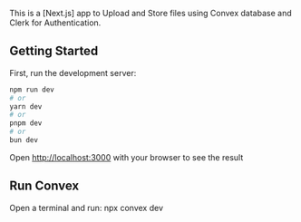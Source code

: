 This is a [Next.js] app to Upload and Store files using Convex database and Clerk for Authentication.

## Getting Started

First, run the development server:

```bash
npm run dev
# or
yarn dev
# or
pnpm dev
# or
bun dev
```

Open [http://localhost:3000](http://localhost:3000) with your browser to see the result

## Run Convex
Open a terminal and run: npx convex dev